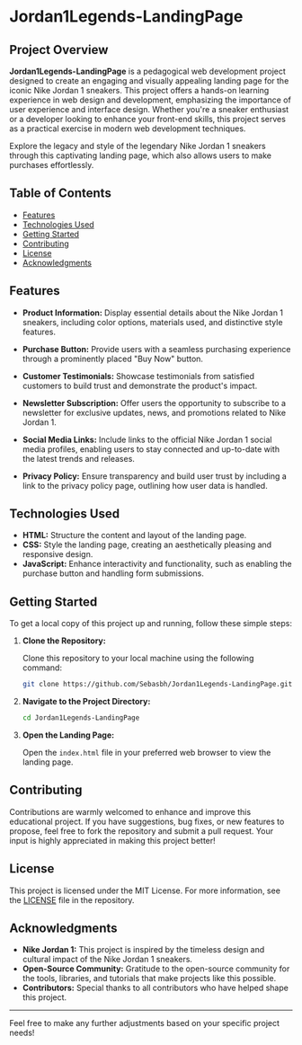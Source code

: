 
# Jordan1Legends-LandingPage

## Project Overview

**Jordan1Legends-LandingPage** is a pedagogical web development project designed to create an engaging and visually appealing landing page for the iconic Nike Jordan 1 sneakers. This project offers a hands-on learning experience in web design and development, emphasizing the importance of user experience and interface design. Whether you're a sneaker enthusiast or a developer looking to enhance your front-end skills, this project serves as a practical exercise in modern web development techniques.

Explore the legacy and style of the legendary Nike Jordan 1 sneakers through this captivating landing page, which also allows users to make purchases effortlessly.

## Table of Contents

- [Features](#features)
- [Technologies Used](#technologies-used)
- [Getting Started](#getting-started)
- [Contributing](#contributing)
- [License](#license)
- [Acknowledgments](#acknowledgments)

## Features

- **Product Information:** Display essential details about the Nike Jordan 1 sneakers, including color options, materials used, and distinctive style features.

- **Purchase Button:** Provide users with a seamless purchasing experience through a prominently placed "Buy Now" button.

- **Customer Testimonials:** Showcase testimonials from satisfied customers to build trust and demonstrate the product's impact.

- **Newsletter Subscription:** Offer users the opportunity to subscribe to a newsletter for exclusive updates, news, and promotions related to Nike Jordan 1.

- **Social Media Links:** Include links to the official Nike Jordan 1 social media profiles, enabling users to stay connected and up-to-date with the latest trends and releases.

- **Privacy Policy:** Ensure transparency and build user trust by including a link to the privacy policy page, outlining how user data is handled.

## Technologies Used

- **HTML:** Structure the content and layout of the landing page.
- **CSS:** Style the landing page, creating an aesthetically pleasing and responsive design.
- **JavaScript:** Enhance interactivity and functionality, such as enabling the purchase button and handling form submissions.

## Getting Started

To get a local copy of this project up and running, follow these simple steps:

1. **Clone the Repository:**

   Clone this repository to your local machine using the following command:

   ```bash
   git clone https://github.com/Sebasbh/Jordan1Legends-LandingPage.git
   ```

2. **Navigate to the Project Directory:**

   ```bash
   cd Jordan1Legends-LandingPage
   ```

3. **Open the Landing Page:**

   Open the `index.html` file in your preferred web browser to view the landing page.

## Contributing

Contributions are warmly welcomed to enhance and improve this educational project. If you have suggestions, bug fixes, or new features to propose, feel free to fork the repository and submit a pull request. Your input is highly appreciated in making this project better!

## License

This project is licensed under the MIT License. For more information, see the [LICENSE](LICENSE) file in the repository.

## Acknowledgments

- **Nike Jordan 1:** This project is inspired by the timeless design and cultural impact of the Nike Jordan 1 sneakers.
- **Open-Source Community:** Gratitude to the open-source community for the tools, libraries, and tutorials that make projects like this possible.
- **Contributors:** Special thanks to all contributors who have helped shape this project.

---

Feel free to make any further adjustments based on your specific project needs!
```
